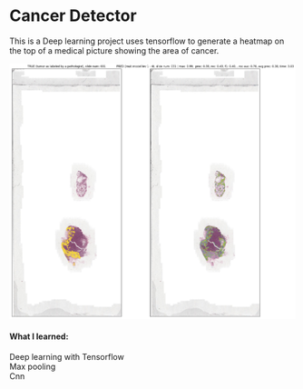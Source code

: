 # Cancer Detector
This is a Deep learning project uses tensorflow to generate a heatmap on the top of a medical picture showing the area of cancer.

![alt text](https://github.com/YulongWang2020/DL-Cancer-Detector/blob/master/image.png)


#### What I learned:
Deep learning with Tensorflow<br/>
Max pooling<br/>
Cnn<br/>
